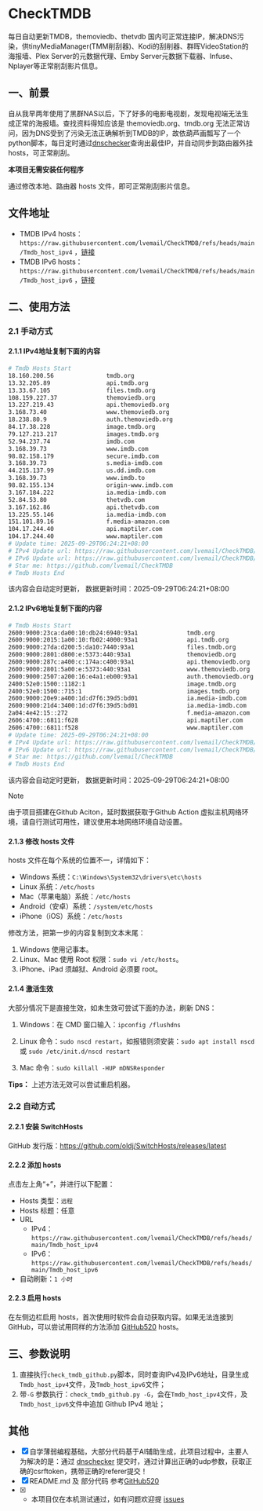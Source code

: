 # CheckTMDB

每日自动更新TMDB，themoviedb、thetvdb 国内可正常连接IP，解决DNS污染，供tinyMediaManager(TMM削刮器)、Kodi的刮削器、群晖VideoStation的海报墙、Plex Server的元数据代理、Emby Server元数据下载器、Infuse、Nplayer等正常削刮影片信息。

## 一、前景

自从我早两年使用了黑群NAS以后，下了好多的电影电视剧，发现电视端无法生成正常的海报墙。查找资料得知应该是 themoviedb.org、tmdb.org 无法正常访问，因为DNS受到了污染无法正确解析到TMDB的IP，故依葫芦画瓢写了一个python脚本，每日定时通过[dnschecker](https://dnschecker.org/)查询出最佳IP，并自动同步到路由器外挂hosts，可正常削刮。

**本项目无需安装任何程序**

通过修改本地、路由器 hosts 文件，即可正常削刮影片信息。

## 文件地址

- TMDB IPv4 hosts：`https://raw.githubusercontent.com/lvemail/CheckTMDB/refs/heads/main/Tmdb_host_ipv4` ，[链接](https://raw.githubusercontent.com/lvemail/CheckTMDB/refs/heads/main/Tmdb_host_ipv4)
- TMDB IPv6 hosts：`https://raw.githubusercontent.com/lvemail/CheckTMDB/refs/heads/main/Tmdb_host_ipv6` ，[链接](https://raw.githubusercontent.com/lvemail/CheckTMDB/refs/heads/main/Tmdb_host_ipv6)

## 二、使用方法

### 2.1 手动方式

#### 2.1.1 IPv4地址复制下面的内容

```bash
# Tmdb Hosts Start
18.160.200.56               tmdb.org
13.32.205.89                api.tmdb.org
13.33.67.105                files.tmdb.org
108.159.227.37              themoviedb.org
13.227.219.43               api.themoviedb.org
3.168.73.40                 www.themoviedb.org
18.238.80.9                 auth.themoviedb.org
84.17.38.228                image.tmdb.org
79.127.213.217              images.tmdb.org
52.94.237.74                imdb.com
3.168.39.73                 www.imdb.com
98.82.158.179               secure.imdb.com
3.168.39.73                 s.media-imdb.com
44.215.137.99               us.dd.imdb.com
3.168.39.73                 www.imdb.to
98.82.155.134               origin-www.imdb.com
3.167.184.222               ia.media-imdb.com
52.84.53.80                 thetvdb.com
3.167.162.86                api.thetvdb.com
13.225.55.146               ia.media-imdb.com
151.101.89.16               f.media-amazon.com
104.17.244.40               api.maptiler.com
104.17.244.40               www.maptiler.com
# Update time: 2025-09-29T06:24:21+08:00
# IPv4 Update url: https://raw.githubusercontent.com/lvemail/CheckTMDB/refs/heads/main/Tmdb_host_ipv4
# IPv6 Update url: https://raw.githubusercontent.com/lvemail/CheckTMDB/refs/heads/main/Tmdb_host_ipv6
# Star me: https://github.com/lvemail/CheckTMDB
# Tmdb Hosts End

```

该内容会自动定时更新， 数据更新时间：2025-09-29T06:24:21+08:00

#### 2.1.2 IPv6地址复制下面的内容

```bash
# Tmdb Hosts Start
2600:9000:23ca:da00:10:db24:6940:93a1              tmdb.org
2600:9000:2015:1a00:10:fb02:4000:93a1              api.tmdb.org
2600:9000:27da:d200:5:da10:7440:93a1               files.tmdb.org
2600:9000:2801:d800:e:5373:440:93a1                themoviedb.org
2600:9000:287c:a400:c:174a:c400:93a1               api.themoviedb.org
2600:9000:2801:5a00:e:5373:440:93a1                www.themoviedb.org
2600:9000:2507:a200:16:e4a1:eb00:93a1              auth.themoviedb.org
2400:52e0:1500::1182:1                             image.tmdb.org
2400:52e0:1500::715:1                              images.tmdb.org
2600:9000:20e9:a400:1d:d7f6:39d5:bd01              ia.media-imdb.com
2600:9000:21d4:3400:1d:d7f6:39d5:bd01              ia.media-imdb.com
2a04:4e42:15::272                                  f.media-amazon.com
2606:4700::6811:f628                               api.maptiler.com
2606:4700::6811:f528                               www.maptiler.com
# Update time: 2025-09-29T06:24:21+08:00
# IPv4 Update url: https://raw.githubusercontent.com/lvemail/CheckTMDB/refs/heads/main/Tmdb_host_ipv4
# IPv6 Update url: https://raw.githubusercontent.com/lvemail/CheckTMDB/refs/heads/main/Tmdb_host_ipv6
# Star me: https://github.com/lvemail/CheckTMDB
# Tmdb Hosts End

```

该内容会自动定时更新， 数据更新时间：2025-09-29T06:24:21+08:00

> [!NOTE]
> 由于项目搭建在Github Aciton，延时数据获取于Github Action 虚拟主机网络环境，请自行测试可用性，建议使用本地网络环境自动设置。

#### 2.1.3 修改 hosts 文件

hosts 文件在每个系统的位置不一，详情如下：

- Windows 系统：`C:\Windows\System32\drivers\etc\hosts`
- Linux 系统：`/etc/hosts`
- Mac（苹果电脑）系统：`/etc/hosts`
- Android（安卓）系统：`/system/etc/hosts`
- iPhone（iOS）系统：`/etc/hosts`

修改方法，把第一步的内容复制到文本末尾：

1. Windows 使用记事本。
2. Linux、Mac 使用 Root 权限：`sudo vi /etc/hosts`。
3. iPhone、iPad 须越狱、Android 必须要 root。

#### 2.1.4 激活生效

大部分情况下是直接生效，如未生效可尝试下面的办法，刷新 DNS：

1. Windows：在 CMD 窗口输入：`ipconfig /flushdns`

2. Linux 命令：`sudo nscd restart`，如报错则须安装：`sudo apt install nscd` 或 `sudo /etc/init.d/nscd restart`

3. Mac 命令：`sudo killall -HUP mDNSResponder`

**Tips：** 上述方法无效可以尝试重启机器。

### 2.2 自动方式

#### 2.2.1 安装 SwitchHosts

GitHub 发行版：https://github.com/oldj/SwitchHosts/releases/latest

#### 2.2.2 添加 hosts

点击左上角“+”，并进行以下配置：

- Hosts 类型：`远程`
- Hosts 标题：任意
- URL
    - IPv4：`https://raw.githubusercontent.com/lvemail/CheckTMDB/refs/heads/main/Tmdb_host_ipv4`
    - IPv6：`https://raw.githubusercontent.com/lvemail/CheckTMDB/refs/heads/main/Tmdb_host_ipv6`
- 自动刷新：`1 小时`

#### 2.2.3 启用 hosts

在左侧边栏启用 hosts，首次使用时软件会自动获取内容。如果无法连接到 GitHub，可以尝试用同样的方法添加 [GitHub520](https://github.com/521xueweihan/GitHub520) hosts。

## 三、参数说明

1. 直接执行`check_tmdb_github.py`脚本，同时查询IPv4及IPv6地址，目录生成`Tmdb_host_ipv4`文件，及`Tmdb_host_ipv6`文件；
2. 带`-G` 参数执行：`check_tmdb_github.py -G`，会在`Tmdb_host_ipv4`文件，及`Tmdb_host_ipv6`文件中追加 Github IPv4 地址；

## 其他

- [x] 自学薄弱编程基础，大部分代码基于AI辅助生成，此项目过程中，主要人为解决的是：通过 [dnschecker](https://dnschecker.org/) 提交时，通过计算出正确的udp参数，获取正确的csrftoken，携带正确的referer提交！
- [x] README.md 及 部分代码 参考[GitHub520](https://github.com/521xueweihan/GitHub520)
- [x] * 本项目仅在本机测试通过，如有问题欢迎提 [issues](https://github.com/lvemail/CheckTMDB/issues/new)

